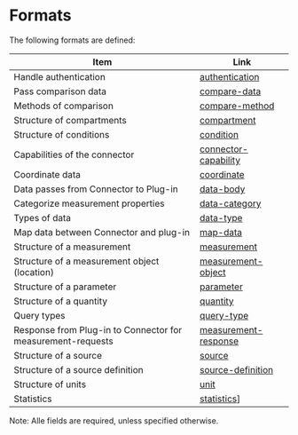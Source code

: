 # Formats

The following formats are defined:

| Item                                                        | Link                                            |
|-------------------------------------------------------------|-------------------------------------------------|
| Handle authentication                                       | [authentication](authentication.md)             | 
| Pass comparison data                                        | [compare-data](compare-data.md)                 | 
| Methods of comparison                                       | [compare-method](compare-method.md)             | 
| Structure of compartments                                   | [compartment](compartment.md)                   | 
| Structure of conditions                                     | [condition](condition.md)                       | 
| Capabilities of the connector                               | [connector-capability](connector-capability.md) | 
| Coordinate data                                             | [coordinate](coordinate.md)                     | 
| Data passes from Connector to Plug-in                       | [data-body](data-body.md)                       | 
| Categorize measurement properties                           | [data-category](data-category.md)               | 
| Types of data                                               | [data-type](data-type.md)                       | 
| Map data between Connector and plug-in                      | [map-data](map-data.md)                         |
| Structure of a measurement                                  | [measurement](measurement.md)                   | 
| Structure of a measurement object (location)                | [measurement-object](measurement-object.md)     | 
| Structure of a parameter                                    | [parameter](parameter.md)                       | 
| Structure of a quantity                                     | [quantity](quantity.md)                         | 
| Query types                                                 | [query-type](query-type.md)                     | 
| Response from Plug-in to Connector for measurement-requests | [measurement-response](measurement-response.md) | 
| Structure of a source                                       | [source](source.md)                             | 
| Structure of a source definition                            | [source-definition](source-definition.md)       | 
| Structure of units                                          | [unit](unit.md)                                 | 
| Statistics                                                  | [statistics](statistics.md)]                    |

Note: Alle fields are required, unless specified otherwise.